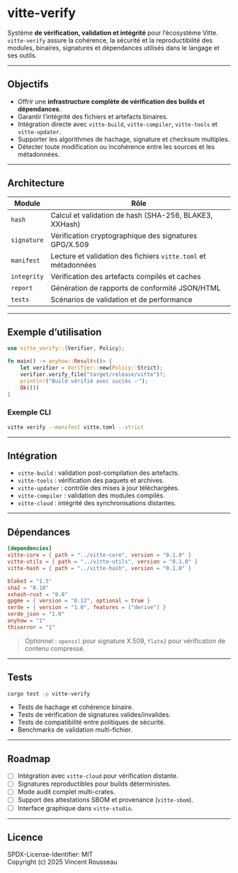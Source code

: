 

# vitte-verify

Système **de vérification, validation et intégrité** pour l’écosystème Vitte.  
`vitte-verify` assure la cohérence, la sécurité et la reproductibilité des modules, binaires, signatures et dépendances utilisés dans le langage et ses outils.

---

## Objectifs

- Offrir une **infrastructure complète de vérification des builds et dépendances**.  
- Garantir l’intégrité des fichiers et artefacts binaires.  
- Intégration directe avec `vitte-build`, `vitte-compiler`, `vitte-tools` et `vitte-updater`.  
- Supporter les algorithmes de hachage, signature et checksum multiples.  
- Détecter toute modification ou incohérence entre les sources et les métadonnées.

---

## Architecture

| Module        | Rôle |
|---------------|------|
| `hash`        | Calcul et validation de hash (SHA-256, BLAKE3, XXHash) |
| `signature`   | Vérification cryptographique des signatures GPG/X.509 |
| `manifest`    | Lecture et validation des fichiers `vitte.toml` et métadonnées |
| `integrity`   | Vérification des artefacts compilés et caches |
| `report`      | Génération de rapports de conformité JSON/HTML |
| `tests`       | Scénarios de validation et de performance |

---

## Exemple d’utilisation

```rust
use vitte_verify::{Verifier, Policy};

fn main() -> anyhow::Result<()> {
    let verifier = Verifier::new(Policy::Strict);
    verifier.verify_file("target/release/vitte")?;
    println!("Build vérifié avec succès ✅");
    Ok(())
}
```

### Exemple CLI

```bash
vitte verify --manifest vitte.toml --strict
```

---

## Intégration

- `vitte-build` : validation post-compilation des artefacts.  
- `vitte-tools` : vérification des paquets et archives.  
- `vitte-updater` : contrôle des mises à jour téléchargées.  
- `vitte-compiler` : validation des modules compilés.  
- `vitte-cloud` : intégrité des synchronisations distantes.

---

## Dépendances

```toml
[dependencies]
vitte-core = { path = "../vitte-core", version = "0.1.0" }
vitte-utils = { path = "../vitte-utils", version = "0.1.0" }
vitte-hash = { path = "../vitte-hash", version = "0.1.0" }

blake3 = "1.5"
sha2 = "0.10"
xxhash-rust = "0.8"
gpgme = { version = "0.12", optional = true }
serde = { version = "1.0", features = ["derive"] }
serde_json = "1.0"
anyhow = "1"
thiserror = "1"
```

> Optionnel : `openssl` pour signature X.509, `flate2` pour vérification de contenu compressé.

---

## Tests

```bash
cargo test -p vitte-verify
```

- Tests de hachage et cohérence binaire.  
- Tests de vérification de signatures valides/invalides.  
- Tests de compatibilité entre politiques de sécurité.  
- Benchmarks de validation multi-fichier.

---

## Roadmap

- [ ] Intégration avec `vitte-cloud` pour vérification distante.  
- [ ] Signatures reproductibles pour builds déterministes.  
- [ ] Mode audit complet multi-crates.  
- [ ] Support des attestations SBOM et provenance (`vitte-sbom`).  
- [ ] Interface graphique dans `vitte-studio`.

---

## Licence

SPDX-License-Identifier: MIT  
Copyright (c) 2025 Vincent Rousseau